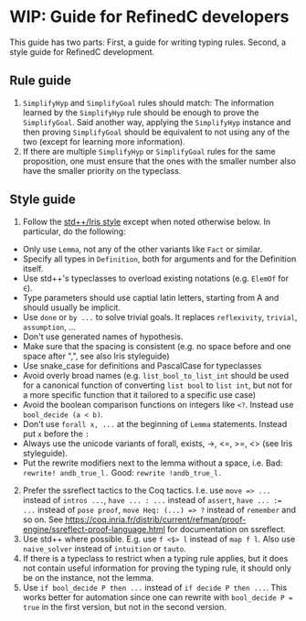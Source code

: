 # WIP: Guide for RefinedC developers

This guide has two parts: First, a guide for writing typing rules.
Second, a style guide for RefinedC development.

## Rule guide

1. `SimplifyHyp` and `SimplifyGoal` rules should match: The
   information learned by the `SimplifyHyp` rule should be enough to
   prove the `SimplifyGoal`. Said another way, applying the
   `SimplifyHyp` instance and then proving `SimplifyGoal` should be
   equivalent to not using any of the two (except for learning more
   information).
2. If there are multiple `SimplifyHyp` or `SimplifyGoal` rules for the
   same proposition, one must ensure that the ones with the smaller
   number also have the smaller priority on the typeclass.

## Style guide

1. Follow the [std++/Iris style](https://gitlab.mpi-sws.org/iris/iris/-/blob/master/docs/style_guide.md) except when noted otherwise below. In
   particular, do the following:
  - Only use `Lemma`, not any of the other variants like `Fact` or
    similar.
  - Specify all types in `Definition`, both for arguments and for the
    Definition itself.
  - Use std++'s typeclasses to overload existing notations (e.g.
    `ElemOf` for `∈`).
  - Type parameters should use captial latin letters, starting from A
    and should usually be implicit.
  - Use `done` or `by ...` to solve trivial goals. It replaces
    `reflexivity`, `trivial`, `assumption`, ...
  - Don't use generated names of hypothesis.
  - Make sure that the spacing is consistent (e.g. no space before and
    one space after ",", see also Iris styleguide)
  - Use snake_case for definitions and PascalCase for typeclasses
  - Avoid overly broad names (e.g. `list_bool_to_list_int` should be
    used for a canonical function of converting `list bool` to `list
    int`, but not for a more specific function that it tailored to a
    specific use case)
  - Avoid the boolean comparison functions on integers like `<?`.
    Instead use `bool_decide (a < b)`.
  - Don't use `forall x, ...` at the beginning of `Lemma` statements. Instead
    put `x` before the `:`
  - Always use the unicode variants of forall, exists, ->, <=, >=, <> (see
    Iris styleguide).
  - Put the rewrite modifiers next to the lemma without a space, i.e. Bad: `rewrite! andb_true_l.`
    Good: `rewrite !andb_true_l.`
2. Prefer the ssreflect tactics to the Coq tactics. I.e. use `move =>
   ...` instead of `intros ...`, `have ... : ...` instead of `assert`,
   `have ... := ...` instead of `pose proof`, `move Heq: (...) => ?`
   instead of `remember` and so on. See
   https://coq.inria.fr/distrib/current/refman/proof-engine/ssreflect-proof-language.html
   for documentation on ssreflect.
3. Use std++ where possible. E.g. use `f <$> l` instead of `map f l`.
   Also use `naive_solver` instead of `intuition` or `tauto`.
4. If there is a typeclass to restrict when a typing rule applies, but
   it does not contain useful information for proving the typing rule,
   it should only be on the instance, not the lemma.
5. Use `if bool_decide P then ...` instead of `if decide P then ...`.
   This works better for automation since one can rewrite with
   `bool_decide P = true` in the first version, but not in the second
   version.
